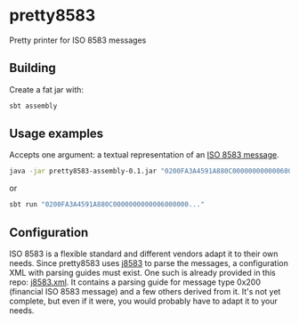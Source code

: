 # pretty8583
Pretty printer for ISO 8583 messages

## Building
Create a fat jar with:
```bash
sbt assembly
```

## Usage examples
Accepts one argument: a textual representation of an [ISO 8583 message](https://en.wikipedia.org/wiki/ISO_8583).

```bash
java -jar pretty8583-assembly-0.1.jar "0200FA3A4591A880C0000000000006000000..."
```
or
```bash
sbt run "0200FA3A4591A880C0000000000006000000..."
```

## Configuration
ISO 8583 is a flexible standard and different vendors adapt it to their own needs. Since pretty8583 uses [j8583](http://j8583.sourceforge.net/) to parse the messages, a configuration XML with parsing guides must exist. One such is already provided in this repo: [j8583.xml](src/main/resources/j8583.xml). It contains a parsing guide for message type 0x200 (financial ISO 8583 message) and a few others derived from it. It's not yet complete, but even if it were, you would probably have to adapt it to your needs.
